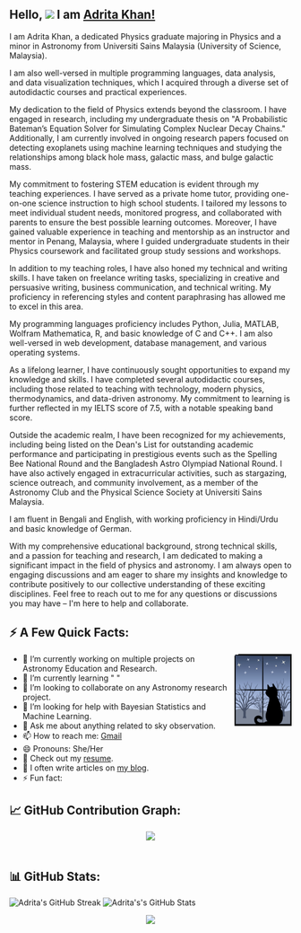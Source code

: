 ## Hello, <img src="https://media.giphy.com/media/hvRJCLFzcasrR4ia7z/giphy.gif" width="25"> I am [Adrita Khan!](https://adrita-khan.github.io/) 

I am Adrita Khan, a dedicated Physics graduate majoring in Physics and a minor in Astronomy from Universiti Sains Malaysia (University of Science, Malaysia). 

I am also well-versed in multiple programming languages, data analysis, and data visualization techniques, which I acquired through a diverse set of autodidactic courses and practical experiences.

My dedication to the field of Physics extends beyond the classroom. I have engaged in research, including my undergraduate thesis on "A Probabilistic Bateman’s Equation Solver for Simulating Complex Nuclear Decay Chains." Additionally, I am currently involved in ongoing research papers focused on detecting exoplanets using machine learning techniques and studying the relationships among black hole mass, galactic mass, and bulge galactic mass.

My commitment to fostering STEM education is evident through my teaching experiences. I have served as a private home tutor, providing one-on-one science instruction to high school students. I tailored my lessons to meet individual student needs, monitored progress, and collaborated with parents to ensure the best possible learning outcomes. Moreover, I have gained valuable experience in teaching and mentorship as an instructor and mentor in Penang, Malaysia, where I guided undergraduate students in their Physics coursework and facilitated group study sessions and workshops.

In addition to my teaching roles, I have also honed my technical and writing skills. I have taken on freelance writing tasks, specializing in creative and persuasive writing, business communication, and technical writing. My proficiency in referencing styles and content paraphrasing has allowed me to excel in this area.

My programming languages proficiency includes Python, Julia, MATLAB, Wolfram Mathematica, R, and basic knowledge of C and C++. I am also well-versed in web development, database management, and various operating systems.

As a lifelong learner, I have continuously sought opportunities to expand my knowledge and skills. I have completed several autodidactic courses, including those related to teaching with technology, modern physics, thermodynamics, and data-driven astronomy. My commitment to learning is further reflected in my IELTS score of 7.5, with a notable speaking band score.

Outside the academic realm, I have been recognized for my achievements, including being listed on the Dean's List for outstanding academic performance and participating in prestigious events such as the Spelling Bee National Round and the Bangladesh Astro Olympiad National Round. I have also actively engaged in extracurricular activities, such as stargazing, science outreach, and community involvement, as a member of the Astronomy Club and the Physical Science Society at Universiti Sains Malaysia.

I am fluent in Bengali and English, with working proficiency in Hindi/Urdu and basic knowledge of German.

With my comprehensive educational background, strong technical skills, and a passion for teaching and research, I am dedicated to making a significant impact in the field of physics and astronomy. I am always open to engaging discussions and am eager to share my insights and knowledge to contribute positively to our collective understanding of these exciting disciplines. Feel free to reach out to me for any questions or discussions you may have – I'm here to help and collaborate.


## ⚡ A Few Quick Facts: 

<img align="right" src="https://github.com/Rajit13/Rajit13/blob/main/cat-1423.gif" />

- 🔭 I’m currently working on multiple projects on Astronomy Education and Research.
- 🧮 I’m currently learning "   "
- 👯 I’m looking to collaborate on any Astronomy research project.
- 🤔 I’m looking for help with Bayesian Statistics and Machine Learning.
- 💬 Ask me about anything related to sky observation.
- 📫 How to reach me: [Gmail](mailto:adrita.khan.official@gmail.com)
- 😄 Pronouns: She/Her
- 🧾 Check out my [resume]().
- 📝 I often write articles on [my blog]().
- ⚡ Fun fact: 

## 📈 GitHub Contribution Graph:

<div align="center">
    <img height="300px" src="https://github-readme-activity-graph.vercel.app/graph?username=Rajit13&theme=minimal"/>
</div>
<br>

## 📊 GitHub Stats:

<img alt="Adrita's GitHub Streak" src="" width='48%' /> <img alt="Adrita's's GitHub Stats" src="" width='48%' />
<br>

<!--END_SECTION:waka-->

<p align="center">
  <img src="https://capsule-render.vercel.app/api?type=waving&color=gradient&height=80&section=footer"/>
</p>
